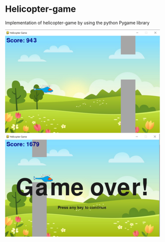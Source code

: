 # Helicopter-game
Implementation of helicopter-game by using the python Pygame library

![](interface1.png)
![](interface_pic.png)
